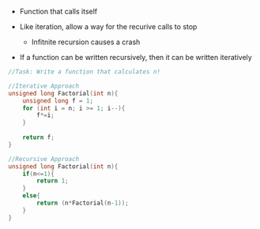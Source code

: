 - Function that calls itself
- Like iteration, allow a way for the recurive calls to stop
	- Infitnite recursion causes a crash

- If a function can be written recursively, then it can be written iteratively
```c++
//Task: Write a function that calculates n!

//Iterative Approach
unsigned long Factorial(int n){
	unsigned long f = 1;
	for (int i = n; i >= 1; i--){
		f*=i;
	}
	
	return f;
}

//Recursive Approach
unsigned long Factorial(int n){
	if(n<=1){
		return 1;
	}
	else{
		return (n*Factorial(n-1));
	}
}
```
